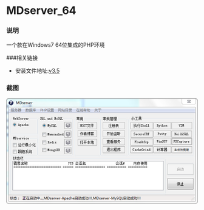 # MDserver_64

### 说明
一个款在Windows7 64位集成的PHP环境

###相关链接
- 安装文件地址:[v3.5](http://pan.baidu.com/s/1qYs1rY0)

### 截图
[![截图](/images/screen_1.jpg)](/images/screen_1.jpg)